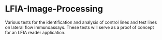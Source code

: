 # LFIA-Image-Processing
Various tests for the identification and analysis of control lines and test lines on lateral flow immunoassays. These tests will serve as a proof of concept for an LFIA reader application.
